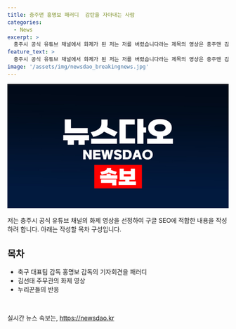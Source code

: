 ```yaml
---
title: 충주맨 홍명보 패러디  감탄을 자아내는 사람
categories:
  - News
excerpt: >
  충주시 공식 유튜브 채널에서 화제가 된 저는 저를 버렸습니다라는 제목의 영상은 충주맨 김선태 주무관이 축구 대표팀 감독으로 선임된 홍명보 감독의 기자회견을 재미있게 패러디한 것으로, 누리꾼들의 큰 관심을 끈 모양이다. 김 주무관이 자신을 충주시 감독이라 소개하며 긴 잠을 못 자면서 생각한 결과를 유머있게 전했고, 영상의 끝 부분에서는 김 주무관의 다리에 물이 흐르는 장면으로 마무리되어 누리꾼들로 하여금 다양한 반응을 이끌어 냈다.
feature_text: >
  충주시 공식 유튜브 채널에서 화제가 된 저는 저를 버렸습니다라는 제목의 영상은 충주맨 김선태 주무관이 축구 대표팀 감독으로 선임된 홍명보 감독의 기자회견을 재미있게 패러디한 것으로, 누리꾼들의 큰 관심을 끈 모양이다. 김 주무관이 자신을 충주시 감독이라 소개하며 긴 잠을 못 자면서 생각한 결과를 유머있게 전했고, 영상의 끝 부분에서는 김 주무관의 다리에 물이 흐르는 장면으로 마무리되어 누리꾼들로 하여금 다양한 반응을 이끌어 냈다.
image: '/assets/img/newsdao_breakingnews.jpg'
---
```


<p><img src="/assets/img/newsdao_breakingnews.jpg" alt="ontimetimes 속보" /></p>

<p>저는 충주시 공식 유튜브 채널의 화제 영상을 선정하여 구글 SEO에 적합한 내용을 작성하려 합니다. 아래는 작성할 목차 구성입니다.</p>

<h2 data-ke-size="size26">목차</h2>

<ul>
    <li>축구 대표팀 감독 홍명보 감독의 기자회견을 패러디</li>
    <li>김선태 주무관의 화제 영상</li>
    <li>누리꾼들의 반응</li>
</ul>

<p data-ke-size="size16">&nbsp;</p>
실시간 뉴스 속보는, <a href="https://newsdao.kr" rel="dofollow">https://newsdao.kr</a>


